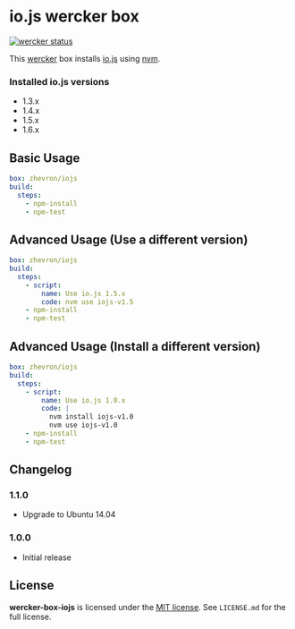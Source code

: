 # io.js wercker box

[![wercker status](https://app.wercker.com/status/dc9652b1c8b05dc5d487d0ad88a1dfb8/m "wercker status")](https://app.wercker.com/project/bykey/dc9652b1c8b05dc5d487d0ad88a1dfb8)

This [wercker](http://wercker.com) box installs [io.js](https://iojs.org) using [nvm](https://github.com/creationix/nvm).

### Installed io.js versions

* 1.3.x
* 1.4.x
* 1.5.x
* 1.6.x

## Basic Usage

```yaml
box: zhevron/iojs
build:
  steps:
    - npm-install
    - npm-test
```

## Advanced Usage (Use a different version)

```yaml
box: zhevron/iojs
build:
  steps:
    - script:
        name: Use io.js 1.5.x
        code: nvm use iojs-v1.5
    - npm-install
    - npm-test
```

## Advanced Usage (Install a different version)

```yaml
box: zhevron/iojs
build:
  steps:
    - script:
        name: Use io.js 1.0.x
        code: |
          nvm install iojs-v1.0
          nvm use iojs-v1.0
    - npm-install
    - npm-test
```

## Changelog

### 1.1.0

- Upgrade to Ubuntu 14.04

### 1.0.0

- Initial release

## License

**wercker-box-iojs** is licensed under the [MIT license](http://opensource.org/licenses/MIT). See `LICENSE.md` for the full license.
